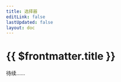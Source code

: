 ```yaml
---
title: 选择器
editLink: false
lastUpdated: false
layout: doc
---
```


# {{ $frontmatter.title }}

待续……
